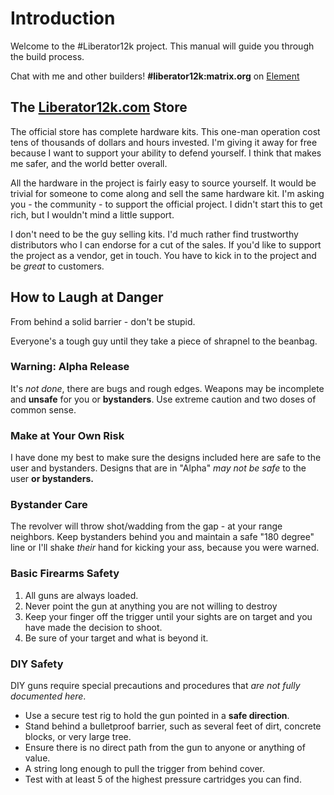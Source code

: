 # Introduction

Welcome to the \#Liberator12k project.
This manual will guide you through the build process.

Chat with me and other builders! 
**\#liberator12k:matrix.org** on [Element](https://element.io)

## The [Liberator12k.com](https://liberator12k.com/store/) Store
The official store has complete hardware kits.
This one-man operation cost tens of thousands of dollars and hours invested.
I'm giving it away for free because I want to support your ability to defend
yourself. I think that makes me safer, and the world better overall.

All the hardware in the project is fairly easy to source yourself.
It would be trivial for someone to come along and sell the same hardware kit.
I'm asking you - the community - to support the official project.
I didn't start this to get rich, but I wouldn't mind a little support.

I don't need to be the guy selling kits. I'd much rather find trustworthy
distributors who I can endorse for a cut of the sales.
If you'd like to support the project as a vendor, get in touch.
You have to kick in to the project and be *great* to customers.

## How to Laugh at Danger
From behind a solid barrier - don't be stupid.

Everyone's a tough guy until they take a piece of shrapnel to the beanbag.

### Warning: Alpha Release
It's *not done*, there are bugs and rough edges.
Weapons may be incomplete and **unsafe** for you or **bystanders**.
Use extreme caution and two doses of common sense.

### Make at Your Own Risk
I have done my best to make sure the designs included here are safe to the user
and bystanders. Designs that are in "Alpha" *may not be safe* to the user
**or bystanders.**

### Bystander Care
The revolver will throw shot/wadding from the gap - at your range neighbors.
Keep bystanders behind you and maintain a safe "180 degree" line or
I'll shake *their* hand for kicking your ass, because you were warned.

### Basic Firearms Safety
 1. All guns are always loaded. 
 2. Never point the gun at anything you are not willing to destroy 
 3. Keep your finger off the trigger until your sights are on target and you have made the decision to shoot.
 4. Be sure of your target and what is beyond it.

### DIY Safety
DIY guns require special precautions and procedures that
*are not fully documented here*.

* Use a secure test rig to hold the gun pointed in a **safe direction**.
* Stand behind a bulletproof barrier, such as several feet of dirt, concrete blocks, or very large tree.
* Ensure there is no direct path from the gun to anyone or anything of value.
* A string long enough to pull the trigger from behind cover.
* Test with at least 5 of the highest pressure cartridges you can find.